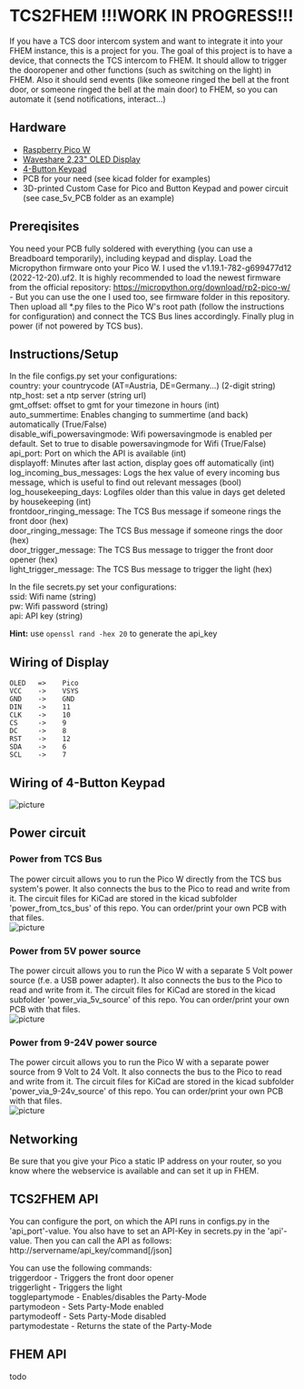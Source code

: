 # TCS2FHEM  !!!WORK IN PROGRESS!!!

If you have a TCS door intercom system and want to integrate it into your FHEM instance, this is a project for you. The goal of this project is to have a device, that connects the TCS intercom to FHEM. It should allow to trigger the dooropener and other functions (such as switching on the light) in FHEM. Also it should send events (like someone ringed the bell at the front door, or someone ringed the bell at the main door) to FHEM, so you can automate it (send notifications, interact...)  

## Hardware  
* [Raspberry Pico W](https://mk0.at/pico-w)  
* [Waveshare 2,23" OLED Display](https://mk0.at/waveshare-oled)  
* [4-Button Keypad](https://mk0.at/4-keypad)  
* PCB for your need (see kicad folder for examples)  
* 3D-printed Custom Case for Pico and Button Keypad and power circuit (see case_5v_PCB folder as an example)  

## Prereqisites
You need your PCB fully soldered with everything (you can use a Breadboard temporarily), including keypad and display. Load the Micropython firmware onto your Pico W. I used the v1.19.1-782-g699477d12 (2022-12-20).uf2. It is highly recommended to load the newest firmware from the official repository: https://micropython.org/download/rp2-pico-w/ - But you can use the one I used too, see firmware folder in this repository. Then upload all *.py files to the Pico W's root path (follow the instructions for configuration) and connect the TCS Bus lines accordingly. Finally plug in power (if not powered by TCS bus).

## Instructions/Setup
In the file configs.py set your configurations:  
country: your countrycode (AT=Austria, DE=Germany...) (2-digit string)  
ntp_host: set a ntp server (string url)  
gmt_offset: offset to gmt for your timezone in hours (int)  
auto_summertime: Enables changing to summertime (and back) automatically (True/False)  
disable_wifi_powersavingmode: Wifi powersavingmode is enabled per default. Set to true to disable powersavingmode for Wifi (True/False)  
api_port: Port on which the API is available (int)  
displayoff: Minutes after last action, display goes off automatically (int)  
log_incoming_bus_messages: Logs the hex value of every incoming bus message, which is useful to find out relevant messages (bool)  
log_housekeeping_days: Logfiles older than this value in days get deleted by housekeeping (int)  
frontdoor_ringing_message: The TCS Bus message if someone rings the front door (hex)  
door_ringing_message: The TCS Bus message if someone rings the door (hex)  
door_trigger_message: The TCS Bus message to trigger the front door opener (hex)  
light_trigger_message: The TCS Bus message to trigger the light (hex)  

In the file secrets.py set your configurations:  
ssid: Wifi name (string)  
pw: Wifi password (string)  
api: API key (string)  

**Hint:** use `openssl rand -hex 20` to generate the api_key

## Wiring of Display  
```
OLED   =>    Pico  
VCC    ->    VSYS  
GND    ->    GND  
DIN    ->    11  
CLK    ->    10  
CS     ->    9  
DC     ->    8  
RST    ->    12  
SDA    ->    6  
SCL    ->    7   
```

## Wiring of 4-Button Keypad  
![picture](https://git.kmpr.at/kamp/TCS2FHEM/raw/branch/main/docs/4-key-pad-connector.png)  

## Power circuit  
### Power from TCS Bus  
The power circuit allows you to run the Pico W directly from the TCS bus system's power. It also connects the bus to the Pico to read and write from it. The circuit files for KiCad are stored in the kicad subfolder 'power_from_tcs_bus' of this repo. You can order/print your own PCB with that files.  
![picture](https://git.kmpr.at/kamp/TCS2FHEM/raw/branch/main/docs/pico_tcs_bus.png)  

### Power from 5V power source
The power circuit allows you to run the Pico W with a separate 5 Volt power source (f.e. a USB power adapter). It also connects the bus to the Pico to read and write from it. The circuit files for KiCad are stored in the kicad subfolder 'power_via_5v_source' of this repo. You can order/print your own PCB with that files.  
![picture](https://git.kmpr.at/kamp/TCS2FHEM/raw/branch/main/docs/pico_tcs_5v.png)  

### Power from 9-24V power source
The power circuit allows you to run the Pico W with a separate power source from 9 Volt to 24 Volt. It also connects the bus to the Pico to read and write from it. The circuit files for KiCad are stored in the kicad subfolder 'power_via_9-24v_source' of this repo. You can order/print your own PCB with that files.  
![picture](https://git.kmpr.at/kamp/TCS2FHEM/raw/branch/main/docs/pico_tcs_9-24v.png)  

## Networking  
Be sure that you give your Pico a static IP address on your router, so you know where the webservice is available and can set it up in FHEM.

## TCS2FHEM API  
You can configure the port, on which the API runs in configs.py in the 'api_port'-value. You also have to set an API-Key in secrets.py in the 'api'-value. Then you can call the API as follows:  
http://servername/api_key/command[/json]  

You can use the following commands:  
triggerdoor - Triggers the front door opener  
triggerlight - Triggers the light  
togglepartymode - Enables/disables the Party-Mode  
partymodeon - Sets Party-Mode enabled  
partymodeoff - Sets Party-Mode disabled  
partymodestate - Returns the state of the Party-Mode  

## FHEM API  
todo